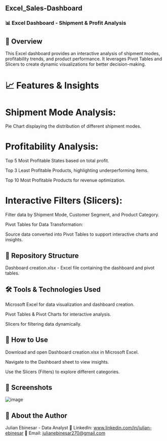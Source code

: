 ## Excel_Sales-Dashboard
### 📊 Excel Dashboard - Shipment & Profit Analysis
## 📌 Overview
This Excel dashboard provides an interactive analysis of shipment modes, profitability trends, and product performance. It leverages Pivot Tables and Slicers to create dynamic visualizations for better decision-making.

# 📈 Features & Insights
# Shipment Mode Analysis:

Pie Chart displaying the distribution of different shipment modes.

# Profitability Analysis:

Top 5 Most Profitable States based on total profit.

Top 3 Least Profitable Products, highlighting underperforming items.

Top 10 Most Profitable Products for revenue optimization.

# Interactive Filters (Slicers):

Filter data by Shipment Mode, Customer Segment, and Product Category.

Pivot Tables for Data Transformation:

Source data converted into Pivot Tables to support interactive charts and insights.

## 📂 Repository Structure
Dashboard creation.xlsx - Excel file containing the dashboard and pivot tables.

## 🛠️ Tools & Technologies Used
Microsoft Excel for data visualization and dashboard creation.

Pivot Tables & Pivot Charts for interactive analysis.

Slicers for filtering data dynamically.

## 🚀 How to Use
Download and open Dashboard creation.xlsx in Microsoft Excel.

Navigate to the Dashboard sheet to view insights.

Use the Slicers (Filters) to explore different categories.

## 📸 Screenshots
![image](https://github.com/user-attachments/assets/53f6bcbe-2390-43b6-92a2-eb179c02e56d)


## 📌 About the Author
Julian Ebinesar - Data Analyst
🔗 LinkedIn: www.linkedin.com/in/julian-ebinesar
📧 Email: julianebinesar270@gmail.com

